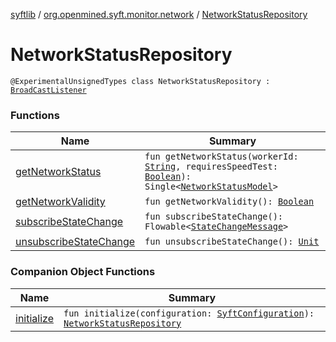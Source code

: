 [syftlib](../../index.md) / [org.openmined.syft.monitor.network](../index.md) / [NetworkStatusRepository](./index.md)

# NetworkStatusRepository

`@ExperimentalUnsignedTypes class NetworkStatusRepository : `[`BroadCastListener`](../../org.openmined.syft.monitor/-broad-cast-listener/index.md)

### Functions

| Name | Summary |
|---|---|
| [getNetworkStatus](get-network-status.md) | `fun getNetworkStatus(workerId: `[`String`](https://kotlinlang.org/api/latest/jvm/stdlib/kotlin/-string/index.html)`, requiresSpeedTest: `[`Boolean`](https://kotlinlang.org/api/latest/jvm/stdlib/kotlin/-boolean/index.html)`): Single<`[`NetworkStatusModel`](../-network-status-model/index.md)`>` |
| [getNetworkValidity](get-network-validity.md) | `fun getNetworkValidity(): `[`Boolean`](https://kotlinlang.org/api/latest/jvm/stdlib/kotlin/-boolean/index.html) |
| [subscribeStateChange](subscribe-state-change.md) | `fun subscribeStateChange(): Flowable<`[`StateChangeMessage`](../../org.openmined.syft.monitor/-state-change-message/index.md)`>` |
| [unsubscribeStateChange](unsubscribe-state-change.md) | `fun unsubscribeStateChange(): `[`Unit`](https://kotlinlang.org/api/latest/jvm/stdlib/kotlin/-unit/index.html) |

### Companion Object Functions

| Name | Summary |
|---|---|
| [initialize](initialize.md) | `fun initialize(configuration: `[`SyftConfiguration`](../../org.openmined.syft.domain/-syft-configuration/index.md)`): `[`NetworkStatusRepository`](./index.md) |
